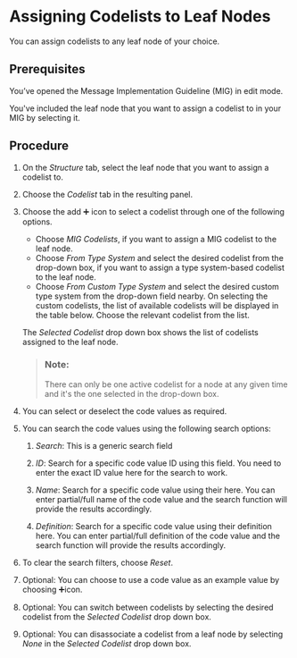 <!-- loio770f7be8425b4632be84ee0c2ed7f0ad -->

<link rel="stylesheet" type="text/css" href="../css/sap-icons.css"/>

# Assigning Codelists to Leaf Nodes

You can assign codelists to any leaf node of your choice.



<a name="loio770f7be8425b4632be84ee0c2ed7f0ad__prereq_jvs_mlm_fpb"/>

## Prerequisites

You’ve opened the Message Implementation Guideline \(MIG\) in edit mode.

You've included the leaf node that you want to assign a codelist to in your MIG by selecting it.



## Procedure

1.  On the *Structure* tab, select the leaf node that you want to assign a codelist to.

2.  Choose the *Codelist* tab in the resulting panel.

3.  Choose the add :heavy_plus_sign: icon to select a codelist through one of the following options.

    -   Choose *MIG Codelists*, if you want to assign a MIG codelist to the leaf node.
    -   Choose *From Type System* and select the desired codelist from the drop-down box, if you want to assign a type system-based codelist to the leaf node.
    -   Choose *From Custom Type System* and select the desired custom type system from the drop-down field nearby. On selecting the custom codelists, the list of available codelists will be displayed in the table below. Choose the relevant codelist from the list.

    The *Selected Codelist* drop down box shows the list of codelists assigned to the leaf node.

    > ### Note:  
    > There can only be one active codelist for a node at any given time and it's the one selected in the drop-down box.

4.  You can select or deselect the code values as required.

5.  You can search the code values using the following search options:

    1.  *Search*: This is a generic search field

    2.  *ID*: Search for a specific code value ID using this field. You need to enter the exact ID value here for the search to work.

    3.  *Name*: Search for a specific code value using their here. You can enter partial/full name of the code value and the search function will provide the results accordingly.

    4.  *Definition*: Search for a specific code value using their definition here. You can enter partial/full definition of the code value and the search function will provide the results accordingly.


6.  To clear the search filters, choose *Reset*.

7.  Optional: You can choose to use a code value as an example value by choosing :heavy_plus_sign:icon.

8.  Optional: You can switch between codelists by selecting the desired codelist from the *Selected Codelist* drop down box.

9.  Optional: You can disassociate a codelist from a leaf node by selecting *None* in the *Selected Codelist* drop down box.


